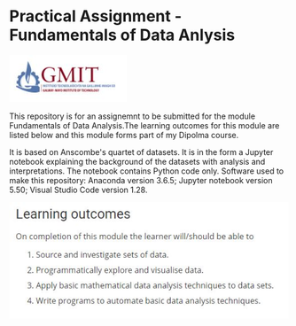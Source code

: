 # Practical Assignment - Fundamentals of Data Anlysis

![](GMIT.JPG)

This repository is for an assignemnt to be submitted for the module Fundamentals of Data Analysis.The learning outcomes for this module are listed below and this module forms part of my Dipolma course.

It is based on Anscombe's quartet of datasets.
It is in the form a Jupyter notebook explaining the background of the datasets with analysis and interpretations.
The notebook contains Python code only.
Software used to make this repository: Anaconda version 3.6.5; Jupyter notebook version 5.50; Visual Studio Code version 1.28.

![](outcomes2.JPG)
